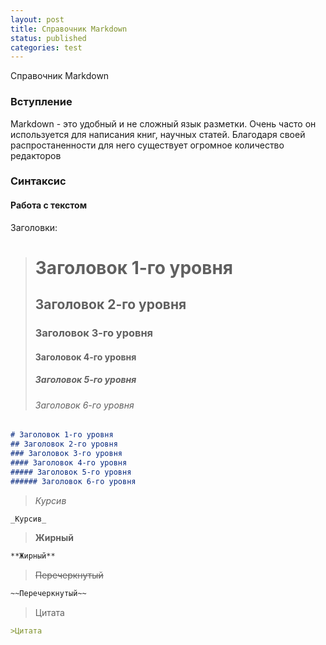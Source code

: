 ```yaml
---
layout: post
title: Справочник Markdown
status: published
categories: test
---
```

Справочник Markdown
### Вступление 
Markdown - это удобный и не сложный язык разметки. 
Очень часто он используется для написания книг, научных статей. 
Благодаря своей распростаненности для него существует огромное количество редакторов
### Синтаксис
#### Работа с текстом
Заголовки:
># Заголовок 1-го уровня
>## Заголовок 2-го уровня
>### Заголовок 3-го уровня
>#### Заголовок 4-го уровня
>##### Заголовок 5-го уровня
>###### Заголовок 6-го уровня
```markdown
# Заголовок 1-го уровня
## Заголовок 2-го уровня
### Заголовок 3-го уровня
#### Заголовок 4-го уровня
##### Заголовок 5-го уровня
###### Заголовок 6-го уровня
```
>_Курсив_
```markdown
_Курсив_
```
>**Жирный**
```markdown
**Жирный**
```
>~~Перечеркнутый~~
```markdown
~~Перечеркнутый~~
```
>Цитата
```markdown
>Цитата
```